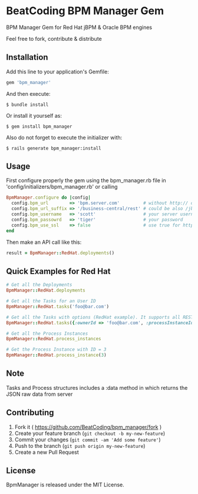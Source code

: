 # BeatCoding BPM Manager Gem
BPM Manager Gem for Red Hat jBPM &amp; Oracle BPM engines

Feel free to fork, contribute &amp; distribute

## Installation

Add this line to your application's Gemfile:

```ruby
gem 'bpm_manager'
```

And then execute:

    $ bundle install

Or install it yourself as:

    $ gem install bpm_manager

Also do not forget to execute the initializer with:

    $ rails generate bpm_manager:install

## Usage

First configure properly the gem using the bpm_manager.rb file in 'config/initializers/bpm_manager.rb' or calling

```ruby
BpmManager.configure do |config|
  config.bpm_url        => 'bpm.server.com'         # without http:// or https://
  config.bpm_url_suffix => '/business-central/rest' # could be also /jbpm-console/rest
  config.bpm_username   => 'scott'                  # your server username
  config.bpm_passowrd   => 'tiger'                  # your password
  config.bpm_use_ssl    => false                    # use true for https
end
```

Then make an API call like this:

```ruby
result = BpmManager::RedHat.deployments()
```

## Quick Examples for Red Hat

```ruby
# Get all the Deployments
BpmManager::RedHat.deployments

# Get all the Tasks for an User ID
BpmManager::RedHat.tasks('foo@bar.com')

# Get all the Tasks with options (RedHat example). It supports all REST API options.
BpmManager::RedHat.tasks({:ownerId => 'foo@bar.com', :processInstanceId => 3})

# Get all the Process Instances
BpmManager::RedHat.process_instances

# Get the Process Instance with ID = 3
BpmManager::RedHat.process_instance(3)
```

## Note

Tasks and Process structures includes a :data method in which returns the JSON raw data from server

## Contributing

1. Fork it ( https://github.com/BeatCoding/bpm_manager/fork )
2. Create your feature branch (`git checkout -b my-new-feature`)
3. Commit your changes (`git commit -am 'Add some feature'`)
4. Push to the branch (`git push origin my-new-feature`)
5. Create a new Pull Request

## License

BpmManager is released under the MIT License.